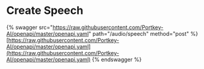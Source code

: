 # Create Speech

{% swagger src="https://raw.githubusercontent.com/Portkey-AI/openapi/master/openapi.yaml" path="/audio/speech" method="post" %}
[https://raw.githubusercontent.com/Portkey-AI/openapi/master/openapi.yaml](https://raw.githubusercontent.com/Portkey-AI/openapi/master/openapi.yaml)
{% endswagger %}
